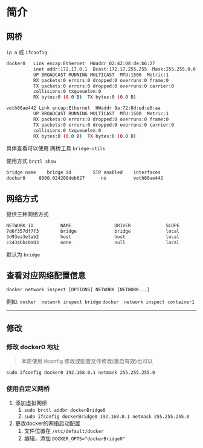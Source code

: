 # 简介

## 网桥

 `ip a` 或 `ifconfig`

```bash
docker0   Link encap:Ethernet  HWaddr 02:42:08:de:b6:27  
          inet addr:172.17.0.1  Bcast:172.17.255.255  Mask:255.255.0.0
          UP BROADCAST RUNNING MULTICAST  MTU:1500  Metric:1
          RX packets:0 errors:0 dropped:0 overruns:0 frame:0
          TX packets:0 errors:0 dropped:0 overruns:0 carrier:0
          collisions:0 txqueuelen:0
          RX bytes:0 (0.0 B)  TX bytes:0 (0.0 B)

veth80ae442 Link encap:Ethernet  HWaddr 9a:72:8d:ed:e6:aa  
          UP BROADCAST RUNNING MULTICAST  MTU:1500  Metric:1
          RX packets:0 errors:0 dropped:0 overruns:0 frame:0
          TX packets:0 errors:0 dropped:0 overruns:0 carrier:0
          collisions:0 txqueuelen:0
          RX bytes:0 (0.0 B)  TX bytes:0 (0.0 B)
```

具体查看可以使用 网桥工具 `bridge-utils`

 使用方式
 `brctl show`

```bash
bridge name    bridge id        STP enabled    interfaces
docker0     8000.024208deb627      no          veth80ae442
```

## 网络方式

提供三种网络方式

```bash
NETWORK ID          NAME                DRIVER             SCOPE
7d6f357df7f3        bridge              bridge             local
3d93ea3e3ab2        host                host               local
c24346bc0a03        none                null               local
```

默认为 `bridge`

## 查看对应网络配置信息

 `docker network inspect [OPTIONS] NETWORK [NETWORK...]`

例如:
    `docker  network inspect bridge`
    `docker  network inspect container1`

---

## 修改

### 修改 docker0 地址

> 本质使用 ifconfig 修改或配置文件修改(重启有效)也可以

 `sudo ifconfig docker0 192.168.0.1 netmask 255.255.255.0`

### 使用自定义网桥

 1. 添加虚拟网桥
    1. `sudo brctl addbr dockerBridge0`
    2. `sudo ifconfig dockerBridge0 192.168.0.1 netmask 255.255.255.0`
 2. 更改docker的网络启动配置
    1. 文件位置在 `/etc/default/docker`
    2. 编辑，添加 `DOCKER_OPTS="dockerBridge0"`
